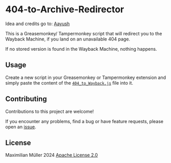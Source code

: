 # 404-to-Archive-Redirector

Idea and credits go to: [Aayush](https://github.com/Divide-By-0/ideas-for-projects-people-would-use?tab=readme-ov-file#programming-tools)

This is a Greasemonkey/ Tampermonkey script that will redirect you to the Wayback Machine, if you land on an unavailable 404 page.

If no stored version is found in the Wayback Machine, nothing happens.

## Usage
Create a new script in your Greasemonkey or Tampermonkey extension and simply paste the content of the [`404_to_Wayback.js`](404_to_Wayback.js) file into it.


## Contributing
Contributions to this project are welcome!

If you encounter any problems, find a bug or have feature requests, please open an [issue](https://github.com/maxmmueller/404-to-Archive-Redirector/issues/new).


## License
Maximilian Müller 2024 [Apache License 2.0](LICENSE)